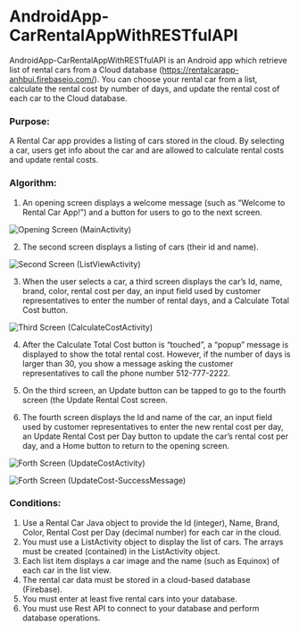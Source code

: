 # AndroidApp-CarRentalAppWithRESTfulAPI
AndroidApp-CarRentalAppWithRESTfulAPI is an Android app which retrieve list of rental cars from a Cloud database (https://rentalcarapp-anhbui.firebaseio.com/). You can choose your rental car from a list, calculate the rental cost by number of days, and update the rental cost of each car to the Cloud database.

### Purpose:
A Rental Car app provides a listing of cars stored in the cloud. By selecting a car, users get info about the car and are allowed to calculate rental costs and update rental costs.

### Algorithm: 
1. An opening screen displays a welcome message (such as “Welcome to Rental Car App!”) and a button for users to go to the next screen.

![Opening Screen (MainActivity)](images/page1-MainActivity.PNG)

2. The second screen displays a listing of cars (their id and name).   

![Second Screen (ListViewActivity)](images/page2-ListViewActivity.PNG)

3. When the user selects a car, a third screen displays the car’s Id, name, brand, color, rental cost per day, an input field used by customer representatives to enter the number of rental days, and a Calculate Total Cost button.

![Third Screen (CalculateCostActivity)](images/page3-CalculateCostActivity.PNG)

4. After the Calculate Total Cost button is “touched”, a “popup” message is displayed to show the total rental cost.  However, if the number of days is larger than 30, you show a message asking the customer representatives to call the phone number 512-777-2222. 

5. On the third screen, an Update button can be tapped to go to the fourth screen (the Update Rental Cost screen. 

6. The fourth screen displays the Id and name of the car, an input field used by customer representatives to enter the new rental cost per day, an Update Rental Cost per Day button to update the car’s rental cost per day, and a Home button to return to the opening screen.

![Forth Screen (UpdateCostActivity)](images/page4-UpdateCostActivity.PNG)

![Forth Screen (UpdateCost-SuccessMessage)](images/page4-UpdateSuccessfully.PNG)

### Conditions:	
1. Use a Rental Car Java object to provide the Id (integer), Name, Brand, Color, Rental Cost per Day (decimal number) for each car in the cloud. 
2. You must use a ListActivity object to display the list of cars. The arrays must be created (contained) in the ListActivity object. 
3. Each list item displays a car image and the name (such as Equinox) of each car in the list view. 
4. The rental car data must be stored in a cloud-based database (Firebase). 
5. You must enter at least five rental cars into your database.
6. You must use Rest API to connect to your database and perform database operations.   
